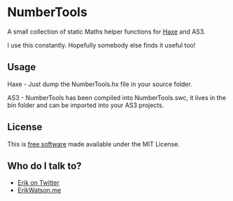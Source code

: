 # NumberTools #

A small collection of static Maths helper functions for [Haxe](http://haxe.org) and AS3.

I use this constantly. Hopefully somebody else finds it useful too!


## Usage ##

Haxe - Just dump the NumberTools.hx file in your source folder.

AS3 - NumberTools has been compiled into NumberTools.swc, it lives in the bin folder and can be imported into your AS3 projects.


## License ##

This is [free software](https://www.gnu.org/philosophy/free-sw.html) made available under the MIT License.


## Who do I talk to? ##

* [Erik on Twitter](https://twitter.com/championchap)
* [ErikWatson.me](http://erikwatson.me)